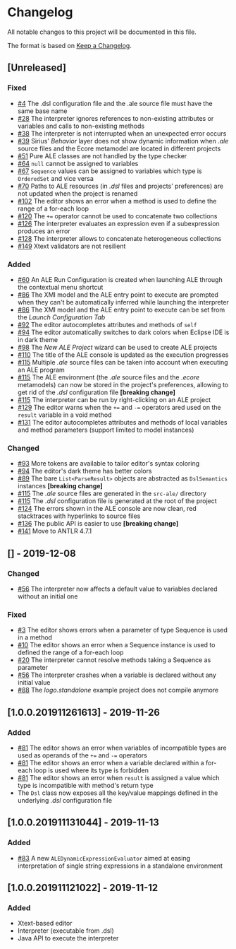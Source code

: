 # Changelog
All notable changes to this project will be documented in this file.

The format is based on [Keep a Changelog](https://keepachangelog.com/en/1.0.0/).

## [Unreleased]
### Fixed
- [#4](https://github.com/gemoc/ale-lang/issues/4) The .dsl configuration file and the .ale source file must have the same base name
- [#28](https://github.com/gemoc/ale-lang/issues/28) The interpreter ignores references to non-existing attributes or variables and calls to non-existing methods
- [#38](https://github.com/gemoc/ale-lang/issues/38) The interpreter is not interrupted when an unexpected error occurs
- [#39](https://github.com/gemoc/ale-lang/issues/39) Sirius' _Behavior_ layer does not show dynamic information when _.ale_ source files and the Ecore metamodel are located in different projects
- [#51](https://github.com/gemoc/ale-lang/issues/51) Pure ALE classes are not handled by the type checker
- [#64](https://github.com/gemoc/ale-lang/issues/64) `null` cannot be assigned to variables
- [#67](https://github.com/gemoc/ale-lang/issues/67) `Sequence` values can be assigned to variables which type is `OrderedSet` and vice versa
- [#70](https://github.com/gemoc/ale-lang/issues/70) Paths to ALE resources (in _.dsl_ files and projects' preferences) are not updated when the project is renamed
- [#102](https://github.com/gemoc/ale-lang/issues/102) The editor shows an error when a method is used to define the range of a for-each loop
- [#120](https://github.com/gemoc/ale-lang/issues/120) The `+=` operator cannot be used to concatenate two collections
- [#126](https://github.com/gemoc/ale-lang/issues/126) The interpreter evaluates an expression even if a subexpression produces an error
- [#128](https://github.com/gemoc/ale-lang/issues/128) The interpreter allows to concatenate heterogeneous collections
- [#149](https://github.com/gemoc/ale-lang/issues/149) Xtext validators are not resilient

### Added
- [#60](https://github.com/gemoc/ale-lang/issues/60) An ALE Run Configuration is created when launching ALE through the contextual menu shortcut
- [#86](https://github.com/gemoc/ale-lang/issues/86) The XMI model and the ALE entry point to execute are prompted when they can't be automatically inferred while launching the interpreter
- [#86](https://github.com/gemoc/ale-lang/issues/86) The XMI model and the ALE entry point to execute can be set from the *Launch Configuration Tab*
- [#92](https://github.com/gemoc/ale-lang/issues/92) The editor autocompletes attributes and methods of `self`
- [#94](https://github.com/gemoc/ale-lang/issues/94) The editor automatically switches to dark colors when Eclipse IDE is in dark theme
- [#98](https://github.com/gemoc/ale-lang/issues/98) The _New ALE Project_ wizard can be used to create ALE projects
- [#110](https://github.com/gemoc/ale-lang/issues/110) The title of the ALE console is updated as the execution progresses
- [#115](https://github.com/gemoc/ale-lang/pull/115) Multiple _.ale_ source files can be taken into account when executing an ALE program
- [#115](https://github.com/gemoc/ale-lang/pull/115) The ALE environment (the _.ale_ source files and the _.ecore_ metamodels) can now be stored in the project's preferences, allowing to get rid of the _.dsl_ configuration file **[breaking change]**
- [#115](https://github.com/gemoc/ale-lang/pull/115) The interpreter can be run by right-clicking on an ALE project
- [#129](https://github.com/gemoc/ale-lang/pull/129) The editor warns when the `+=` and `-=` operators ared used on the `result` variable in a void method
- [#131](https://github.com/gemoc/ale-lang/pull/131) The editor autocompletes attributes and methods of local variables and method parameters (support limited to model instances)

### Changed
- [#93](https://github.com/gemoc/ale-lang/issues/93) More tokens are available to tailor editor's syntax coloring
- [#94](https://github.com/gemoc/ale-lang/issues/94) The editor's dark theme has better colors
- [#89](https://github.com/gemoc/ale-lang/pull/89) The bare `List<ParseResult>` objects are abstracted as `DslSemantics` instances **[breaking change]**
- [#115](https://github.com/gemoc/ale-lang/pull/115) The _.ale_ source files are generated in the `src-ale/` directory
- [#115](https://github.com/gemoc/ale-lang/pull/115) The _.dsl_ configuration file is generated at the root of the project
- [#124](https://github.com/gemoc/ale-lang/pull/124) The errors shown in the ALE console are now clean, red stacktraces with hyperlinks to source files
- [#136](https://github.com/gemoc/ale-lang/pull/136) The public API is easier to use **[breaking change]**
- [#141](https://github.com/gemoc/ale-lang/issues/141) Move to ANTLR 4.7.1

## [] - 2019-12-08
### Changed
- [#56](https://github.com/gemoc/ale-lang/issues/56) The interpreter now affects a default value to variables declared without an initial one

### Fixed
- [#3](https://github.com/gemoc/ale-lang/issues/3) The editor shows errors when a parameter of type Sequence is used in a method
- [#10](https://github.com/gemoc/ale-lang/issues/10) The editor shows an error when a Sequence instance is used to defined the range of a for-each loop
- [#20](https://github.com/gemoc/ale-lang/issues/20) The interpreter cannot resolve methods taking a Sequence as parameter
- [#56](https://github.com/gemoc/ale-lang/issues/56) The interpreter crashes when a variable is declared without any initial value
- [#88](https://github.com/gemoc/ale-lang/pull/88) The *logo.standalone* example project does not compile anymore

## [1.0.0.201911261613] - 2019-11-26
### Added
- [#81](https://github.com/gemoc/ale-lang/pull/81) The editor shows an error when variables of incompatible types are used as operands of the `+=` and `-=` operators
- [#81](https://github.com/gemoc/ale-lang/pull/81) The editor shows an error when a variable declared within a for-each loop is used where its type is forbidden
- [#81](https://github.com/gemoc/ale-lang/pull/81) The editor shows an error when `result` is assigned a value which type is incompatible with method's return type
- The `Dsl` class now exposes all the key/value mappings defined in the underlying *.dsl* configuration file

## [1.0.0.201911131044] - 2019-11-13
### Added
- [#83](https://github.com/gemoc/ale-lang/pull/83) A new `ALEDynamicExpressionEvaluator` aimed at easing interpretation of single string expressions in a standalone environment

## [1.0.0.201911121022] - 2019-11-12
### Added
- Xtext-based editor
- Interpreter (executable from .dsl)
- Java API to execute the interpreter